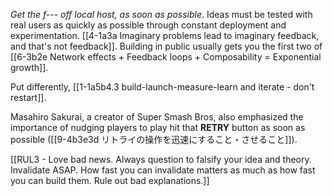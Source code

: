 *Get the f--- off local host, as soon as possible*. Ideas must be tested with real users as quickly as possible through constant deployment and experimentation. [[4-1a3a Imaginary problems lead to imaginary feedback, and that's not feedback]]. Building in public usually gets you the first two of [[6-3b2e Network effects + Feedback loops + Composability = Exponential growth]].

Put differently, [[1-1a5b4.3 build-launch-measure-learn and iterate - don't restart]]. 

Masahiro Sakurai, a creator of Super Smash Bros, also emphasized the importance of nudging players to play hit that **RETRY** button as soon as possible ([[9-4b3e3d リトライの操作を迅速にすること・させること]]).

[[RUL3 - Love bad news. Always question to falsify your idea and theory. Invalidate ASAP. How fast you can invalidate matters as much as how fast you can build them. Rule out bad explanations.]]



